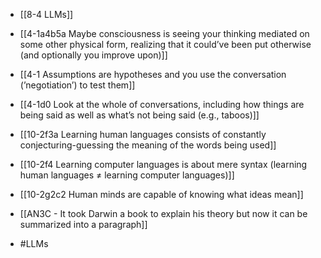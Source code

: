 - [[8-4 LLMs]]
- [[4-1a4b5a Maybe consciousness is seeing your thinking mediated on some other physical form, realizing that it could’ve been put otherwise (and optionally you improve upon)]]
- [[4-1 Assumptions are hypotheses and you use the conversation (’negotiation’) to test them]]
- [[4-1d0 Look at the whole of conversations, including how things are being said as well as what’s not being said (e.g., taboos)]]

- [[10-2f3a Learning human languages consists of constantly conjecturing-guessing the meaning of the words being used]]
- [[10-2f4 Learning computer languages is about mere syntax (learning human languages ≠ learning computer languages)]]

- [[10-2g2c2 Human minds are capable of knowing what ideas mean]]

- [[AN3C - It took Darwin a book to explain his theory but now it can be summarized into a paragraph]]

- #LLMs
